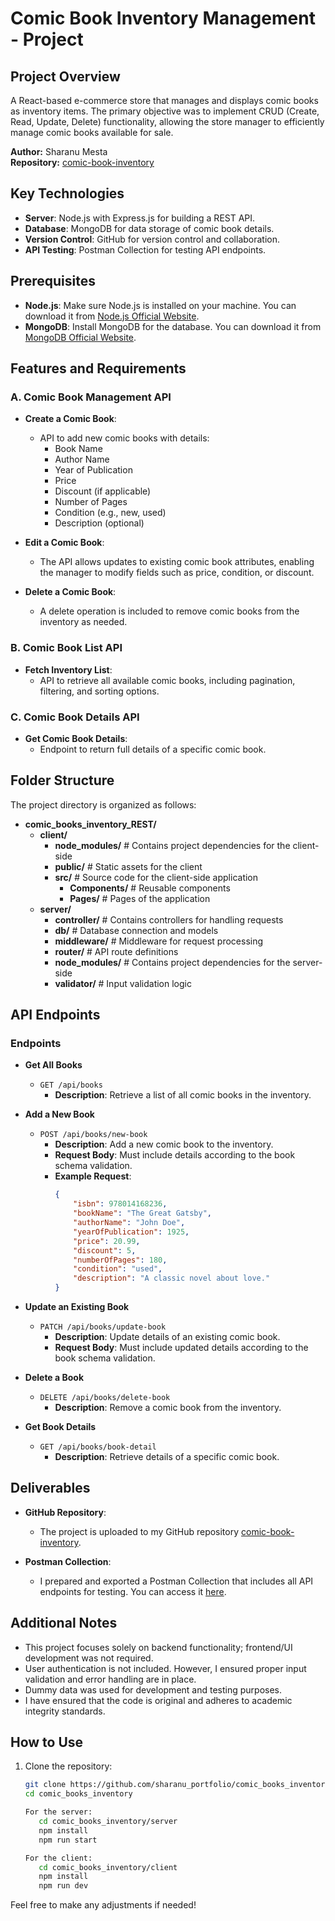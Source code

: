 # Comic Book Inventory Management - Project

## Project Overview
A React-based e-commerce store that manages and displays comic books as inventory items. The primary objective was to implement CRUD (Create, Read, Update, Delete) functionality, allowing the store manager to efficiently manage comic books available for sale.

**Author:** Sharanu Mesta  
**Repository:** [comic-book-inventory](https://github.com/Sharanumesta/comic-book-inventory)

## Key Technologies
- **Server**: Node.js with Express.js for building a REST API.
- **Database**:  MongoDB for data storage of comic book details.
- **Version Control**: GitHub for version control and collaboration.
- **API Testing**:  Postman Collection for testing API endpoints.

## Prerequisites

- **Node.js**: Make sure Node.js is installed on your machine. You can download it from [Node.js Official Website](https://nodejs.org/).
- **MongoDB**: Install MongoDB for the database. You can download it from [MongoDB Official Website](https://www.mongodb.com/try/download/community).

## Features and Requirements

### A. Comic Book Management API

- **Create a Comic Book**: 
  - API to add new comic books with details:
    - Book Name
    - Author Name
    - Year of Publication
    - Price
    - Discount (if applicable)
    - Number of Pages
    - Condition (e.g., new, used)
    - Description (optional)

- **Edit a Comic Book**: 
  - The API allows updates to existing comic book attributes, enabling the manager to modify fields such as price, condition, or discount.

- **Delete a Comic Book**: 
  - A delete operation is included to remove comic books from the inventory as needed.

### B. Comic Book List API

- **Fetch Inventory List**: 
  - API to retrieve all available comic books, including pagination, filtering, and sorting options.

### C. Comic Book Details API

- **Get Comic Book Details**: 
  - Endpoint to return full details of a specific comic book.

## Folder Structure
The project directory is organized as follows:

- **comic_books_inventory_REST/**
  - **client/**
    - **node_modules/**         # Contains project dependencies for the client-side
    - **public/**               # Static assets for the client
    - **src/**                  # Source code for the client-side application
      - **Components/**         # Reusable components
      - **Pages/**              # Pages of the application
  - **server/**
    - **controller/**           # Contains controllers for handling requests
    - **db/**                   # Database connection and models
    - **middleware/**           # Middleware for request processing
    - **router/**               # API route definitions
    - **node_modules/**         # Contains project dependencies for the server-side
    - **validator/**            # Input validation logic 

## API Endpoints

### Endpoints

- **Get All Books**
  - `GET /api/books`
    - **Description**: Retrieve a list of all comic books in the inventory.

- **Add a New Book**
  - `POST /api/books/new-book`
    - **Description**: Add a new comic book to the inventory.
    - **Request Body**: Must include details according to the book schema validation.
    - **Example Request**:
      ```json
      {
          "isbn": 978014168236,
          "bookName": "The Great Gatsby",
          "authorName": "John Doe",
          "yearOfPublication": 1925,
          "price": 20.99,
          "discount": 5,
          "numberOfPages": 180,
          "condition": "used",
          "description": "A classic novel about love."
      }
      ```

- **Update an Existing Book**
  - `PATCH /api/books/update-book`
    - **Description**: Update details of an existing comic book.
    - **Request Body**: Must include updated details according to the book schema validation.

- **Delete a Book**
  - `DELETE /api/books/delete-book`
    - **Description**: Remove a comic book from the inventory.

- **Get Book Details**
  - `GET /api/books/book-detail`
    - **Description**: Retrieve details of a specific comic book.

## Deliverables

- **GitHub Repository**: 
  - The project is uploaded to my GitHub repository [comic-book-inventory](https://github.com/Sharanumesta/comic-book-inventory).

- **Postman Collection**: 
  - I prepared and exported a Postman Collection that includes all API endpoints for testing. You can access it [here](https://alone7-8517.postman.co/workspace/Alone-Workspace~e9c75852-334e-4411-a7fd-4319c6f95992/request/25239808-08b33836-b24f-46ff-a235-fa7532c7bc8c?action=share&creator=25239808&ctx=documentation).

## Additional Notes
- This project focuses solely on backend functionality; frontend/UI development was not required.
- User authentication is not included. However, I ensured proper input validation and error handling are in place.
- Dummy data was used for development and testing purposes.
- I have ensured that the code is original and adheres to academic integrity standards.

## How to Use
1. Clone the repository:
   ```bash
   git clone https://github.com/sharanu_portfolio/comic_books_inventory_REST.git
   cd comic_books_inventory

   For the server:
      cd comic_books_inventory/server
      npm install
      npm run start

   For the client:
      cd comic_books_inventory/client
      npm install
      npm run dev


Feel free to make any adjustments if needed!
